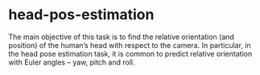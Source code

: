 # head-pos-estimation

The main objective of this task is to find the relative orientation (and position) of the human’s head with respect to the camera. In particular, in the head pose estimation task, it is common to predict relative orientation with Euler angles – yaw, pitch and roll.

